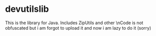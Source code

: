 # devutilslib
This is the library for Java. Includes ZipUtils and other
\nCode is not obfuscated but i am forgot to
upload it and now i am lazy to do it (sorry)
